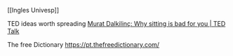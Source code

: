 [[Ingles Univesp]]


TED ideas worth spreading
[Murat Dalkilinç: Why sitting is bad for you | TED Talk](https://www.ted.com/talks/murat_dalkilinc_why_sitting_is_bad_for_you/transcript?language=en#t-28003)

The free Dictionary
https://pt.thefreedictionary.com/
